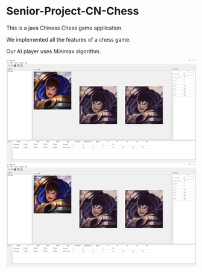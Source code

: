 # Senior-Project-CN-Chess

This is a java Chiness Chess game application.

We implemented all the features of a chess game.

Our AI player uses Minimax algorithm.

![image](https://github.com/lemadmax/Qt_ImageEditApp/blob/main/demo/demoImage.png)
![image](https://github.com/lemadmax/Qt_ImageEditApp/blob/main/demo/demoImage.png)
